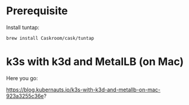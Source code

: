 # Prerequisite
Install tuntap:

`brew install Caskroom/cask/tuntap`

# k3s with k3d and MetalLB (on Mac)

Here you go:

https://blog.kubernauts.io/k3s-with-k3d-and-metallb-on-mac-923a3255c36e?
